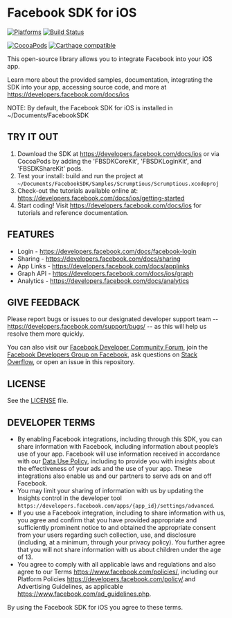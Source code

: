 # Facebook SDK for iOS

[![Platforms](https://img.shields.io/cocoapods/p/FBSDKCoreKit.svg)](https://cocoapods.org/pods/FBSDKCoreKit)
[![Build Status](https://travis-ci.org/facebook/facebook-objc-sdk.svg?branch=master)](https://travis-ci.org/facebook/facebook-objc-sdk)

[![CocoaPods](https://img.shields.io/cocoapods/v/FBSDKCoreKit.svg)](https://cocoapods.org/pods/FBSDKCoreKit)
[![Carthage compatible](https://img.shields.io/badge/Carthage-compatible-4BC51D.svg?style=flat)](https://github.com/Carthage/Carthage)

This open-source library allows you to integrate Facebook into your iOS app.

Learn more about the provided samples, documentation, integrating the SDK into your app, accessing source code, and more
at https://developers.facebook.com/docs/ios

NOTE: By default, the Facebook SDK for iOS is installed in ~/Documents/FacebookSDK

## TRY IT OUT

1. Download the SDK at <https://developers.facebook.com/docs/ios> or via CocoaPods by adding the 'FBSDKCoreKit',
   'FBSDKLoginKit', and 'FBSDKShareKit' pods.
2. Test your install: build and run the project at `~/Documents/FacebookSDK/Samples/Scrumptious/Scrumptious.xcodeproj`
3. Check-out the tutorials available online at: <https://developers.facebook.com/docs/ios/getting-started>
4. Start coding! Visit <https://developers.facebook.com/docs/ios> for tutorials and reference documentation.

## FEATURES

- Login - <https://developers.facebook.com/docs/facebook-login>
- Sharing - <https://developers.facebook.com/docs/sharing>
- App Links - <https://developers.facebook.com/docs/applinks>
- Graph API - <https://developers.facebook.com/docs/ios/graph>
- Analytics - <https://developers.facebook.com/docs/analytics>

## GIVE FEEDBACK

Please report bugs or issues to our designated developer support team -- <https://developers.facebook.com/support/bugs/> -- as this will help us resolve them more quickly.

You can also visit our [Facebook Developer Community Forum](https://developers.facebook.com/community/),
join the [Facebook Developers Group on Facebook](https://www.facebook.com/groups/fbdevelopers/),
ask questions on [Stack Overflow](http://facebook.stackoverflow.com),
or open an issue in this repository.

## LICENSE

See the [LICENSE](LICENSE) file.

## DEVELOPER TERMS

- By enabling Facebook integrations, including through this SDK, you can share information with Facebook, including
  information about people’s use of your app. Facebook will use information received in accordance with our
  [Data Use Policy](https://www.facebook.com/about/privacy/), including to provide you with insights about the
  effectiveness of your ads and the use of your app. These integrations also enable us and our partners to serve ads on
  and off Facebook.
- You may limit your sharing of information with us by updating the Insights control in the developer tool
  `https://developers.facebook.com/apps/{app_id}/settings/advanced`.
- If you use a Facebook integration, including to share information with us, you agree and confirm that you have
  provided appropriate and sufficiently prominent notice to and obtained the appropriate consent from your users
  regarding such collection, use, and disclosure (including, at a minimum, through your privacy policy). You further
  agree that you will not share information with us about children under the age of 13.
- You agree to comply with all applicable laws and regulations and also agree to our Terms
  <https://www.facebook.com/policies/>, including our Platform Policies <https://developers.facebook.com/policy/>.and
  Advertising Guidelines, as applicable <https://www.facebook.com/ad_guidelines.php>.

By using the Facebook SDK for iOS you agree to these terms.
